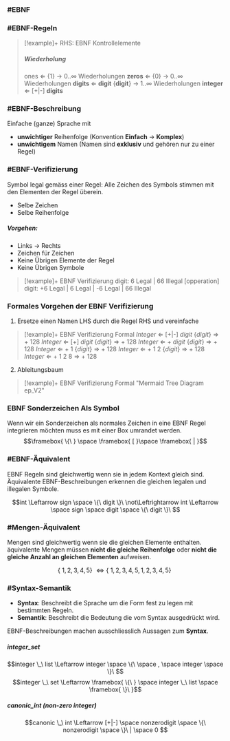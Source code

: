 
### #EBNF 

### #EBNF-Regeln 


> [!example]+ RHS: EBNF Kontrollelemente
> ##### Wiederholung
> ones $\Leftarrow$ {1} $\longrightarrow$ $0$..$\infty$ Wiederholungen
> **zeros** $\Leftarrow$ {0} $\longrightarrow$ $0$..$\infty$ Wiederholungen
> **digits** $\Leftarrow$ **digit** {**digit**} $\longrightarrow$ $1$..$\infty$ Wiederholungen
> **integer** $\Leftarrow$ [+|-] **digits**

### #EBNF-Beschreibung 

Einfache (ganze) Sprache mit 
- **unwichtiger** Reihenfolge (Konvention **Einfach** $\rightarrow$ **Komplex**)
- **unwichtigem** Namen (Namen sind **exklusiv** und gehören nur zu einer Regel)

### #EBNF-Verifizierung

Symbol legal gemäss einer Regel: Alle Zeichen des Symbols stimmen mit den Elementen der Regel überein.
- Selbe Zeichen
- Selbe Reihenfolge

##### Vorgehen:

- Links $\rightarrow$ Rechts
- Zeichen für Zeichen
- Keine Übrigen Elemente der Regel
- Keine Übrigen Symbole

> [!example]+ EBNF Verifizierung
> digit: 6 Legal | 66 Illegal
> [opperation] digit: +6 Legal | 6 Legal | -6 Legal | 66 Illegal
> 


### Formales Vorgehen der EBNF Verifizierung

1. Ersetze einen Namen LHS durch die Regel RHS und vereinfache

> [!example]+ EBNF Verifizierung Formal
> *Integer* $\Leftarrow$ [+|-] *digit* {*digit*} $\Rightarrow$ + 128
> *Integer* $\Leftarrow$ [+] *digit* {*digit*} $\Rightarrow$ + 128
> *Integer* $\Leftarrow$ + *digit* {*digit*} $\Rightarrow$ + 128
> *Integer* $\Leftarrow$ + 1 {*digit*} $\Rightarrow$ + 128
> *Integer* $\Leftarrow$ + 1 2 {*digit*} $\Rightarrow$ + 128
> *Integer* $\Leftarrow$ + 1 2 8 $\Rightarrow$ + 128

2. Ableitungsbaum

> [!example]+ EBNF Verifizierung Formal
> "Mermaid Tree Diagram ep_V2"

### EBNF Sonderzeichen Als Symbol 

Wenn wir ein Sonderzeichen als normales Zeichen in eine EBNF Regel integrieren möchten muss es mit einer Box umrandet werden. 
$$\framebox{ \{\ } \space \framebox{ [ }\space  \framebox{ | }$$

### #EBNF-Äquivalent

EBNF Regeln sind gleichwertig wenn sie in jedem Kontext gleich sind. Äquivalente EBNF-Beschreibungen erkennen die gleichen legalen und illegalen Symbole.

$$int \Leftarrow sign \space \{\ digit \}\ \not\Leftrightarrow int \Leftarrow \space sign \space digit \space \{\ digit \}\ $$

### #Mengen-Äquivalent

Mengen sind gleichwertig wenn sie die gleichen Elemente enthalten. äquivalente Mengen müssen **nicht die gleiche Reihenfolge** oder **nicht die gleiche Anzahl an gleichen Elementen** aufweisen.

$$ \{\ 1, 2, 3, 4, 5 \}\ \Leftrightarrow \{\ 1,2,3,4,5,1,2,3,4,5 \}\ $$

### #Syntax-Semantik

- **Syntax**: Beschreibt die Sprache um die Form fest zu legen mit bestimmten Regeln.
- **Semantik**: Beschreibt die Bedeutung die vom Syntax ausgedrückt wird.

EBNF-Beschreibungen machen ausschliesslich Aussagen zum **Syntax**.

##### integer_set

$$integer \_\ list \Leftarrow integer \space \{\ \space , \space integer \space \}\ $$
$$integer \_\ set \Leftarrow \framebox{ \{\ } \space integer \_\ list \space \framebox{ \}\ }$$

##### canonic_int (non-zero integer)

$$canonic \_\ int \Leftarrow [+|-] \space nonzerodigit \space \{\ nonzerodigit \space \}\ | \space 0 $$
